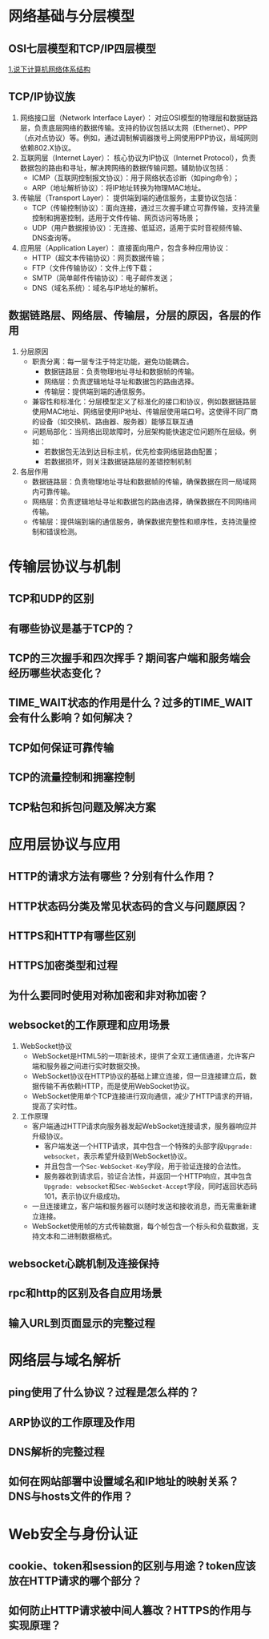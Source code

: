 # 网络基础与分层模型

## OSI七层模型和TCP/IP四层模型
[1.说下计算机网络体系结构](https://github.com/itwanger/toBeBetterJavaer/blob/master/docs/src/sidebar/sanfene/network.md#1%E8%AF%B4%E4%B8%8B%E8%AE%A1%E7%AE%97%E6%9C%BA%E7%BD%91%E7%BB%9C%E4%BD%93%E7%B3%BB%E7%BB%93%E6%9E%84)
## TCP/IP协议族
1. ​网络接口层​（Network Interface Layer）：
    对应OSI模型的物理层和数据链路层，负责底层网络的数据传输。支持的协议包括以太网（Ethernet）、PPP（点对点协议）等。例如，通过调制解调器拨号上网使用PPP协议，局域网则依赖802.X协议。
2. ​互联网层​（Internet Layer）：
    核心协议为IP协议​（Internet Protocol），负责数据包的路由和寻址，解决跨网络的数据传输问题。辅助协议包括：
    - ​ICMP​（互联网控制报文协议）：用于网络状态诊断（如ping命令）；
    - ​ARP​（地址解析协议）：将IP地址转换为物理MAC地址。
3. ​传输层​（Transport Layer）：
    提供端到端的通信服务，主要协议包括：
    - TCP​（传输控制协议）：面向连接，通过三次握手建立可靠传输，支持流量控制和拥塞控制，适用于文件传输、网页访问等场景；
    - ​UDP​（用户数据报协议）：无连接、低延迟，适用于实时音视频传输、DNS查询等。
4. ​应用层​（Application Layer）：
    直接面向用户，包含多种应用协议：
    - HTTP​（超文本传输协议）：网页数据传输；
    - FTP​（文件传输协议）：文件上传下载；
    - ​SMTP​（简单邮件传输协议）：电子邮件发送；
    - ​DNS​（域名系统）：域名与IP地址的解析。
## 数据链路层、网络层、传输层，分层的原因，各层的作用
1. 分层原因
    - 职责分离：每一层专注于特定功能，避免功能耦合。
        - 数据链路层：负责物理地址寻址和数据帧的传输。
        - 网络层：负责逻辑地址寻址和数据包的路由选择。
        - 传输层：提供端到端的通信服务。
    - 兼容性和标准化：分层模型定义了标准化的接口和协议，例如数据链路层使用MAC地址、网络层使用IP地址、传输层使用端口号。这使得不同厂商的设备（如交换机、路由器、服务器）能够互联互通
    - 问题局部化：当网络出现故障时，分层架构能快速定位问题所在层级。例如：
        - 若数据包无法到达目标主机，优先检查网络层路由配置；
        - 若数据损坏，则关注数据链路层的差错控制机制
2. 各层作用
    - 数据链路层：负责物理地址寻址和数据帧的传输，确保数据在同一局域网内可靠传输。
    - 网络层：负责逻辑地址寻址和数据包的路由选择，确保数据在不同网络间传输。
    - 传输层：提供端到端的通信服务，确保数据完整性和顺序性，支持流量控制和错误检测。
# 传输层协议与机制

## TCP和UDP的区别
## 有哪些协议是基于TCP的？
## TCP的三次握手和四次挥手？期间客户端和服务端会经历哪些状态变化？
## TIME_WAIT状态的作用是什么？过多的TIME_WAIT会有什么影响？如何解决？
## TCP如何保证可靠传输
## TCP的流量控制和拥塞控制
## TCP粘包和拆包问题及解决方案

# 应用层协议与应用

## HTTP的请求方法有哪些？分别有什么作用？
## HTTP状态码分类及常见状态码的含义与问题原因？
## HTTPS和HTTP有哪些区别
## HTTPS加密类型和过程
## 为什么要同时使用对称加密和非对称加密？
## websocket的工作原理和应用场景
1. WebSocket协议
    - WebSocket是HTML5的一项新技术，提供了全双工通信通道，允许客户端和服务器之间进行实时数据交换。
    - WebSocket协议在HTTP协议的基础上建立连接，但一旦连接建立后，数据传输不再依赖HTTP，而是使用WebSocket协议。
    - WebSocket使用单个TCP连接进行双向通信，减少了HTTP请求的开销，提高了实时性。
2. 工作原理
    - 客户端通过HTTP请求向服务器发起WebSocket连接请求，服务器响应并升级协议。
        - 客户端发送一个HTTP请求，其中包含一个特殊的头部字段`Upgrade: websocket`，表示希望升级到WebSocket协议。
        - 并且包含一个`Sec-WebSocket-Key`字段，用于验证连接的合法性。
        - 服务器收到请求后，验证合法性，并返回一个HTTP响应，其中包含`Upgrade: websocket`和`Sec-WebSocket-Accept`字段，同时返回状态码101，表示协议升级成功。
    - 一旦连接建立，客户端和服务器可以随时发送和接收消息，而无需重新建立连接。
    - WebSocket使用帧的方式传输数据，每个帧包含一个标头和负载数据，支持文本和二进制数据格式。
## websocket心跳机制及连接保持
## rpc和http的区别及各自应用场景
## 输入URL到页面显示的完整过程

# 网络层与域名解析

## ping使用了什么协议？过程是怎么样的？
## ARP协议的工作原理及作用
## DNS解析的完整过程
## 如何在网站部署中设置域名和IP地址的映射关系？DNS与hosts文件的作用？

# Web安全与身份认证

## cookie、token和session的区别与用途？token应该放在HTTP请求的哪个部分？
## 如何防止HTTP请求被中间人篡改？HTTPS的作用与实现原理？